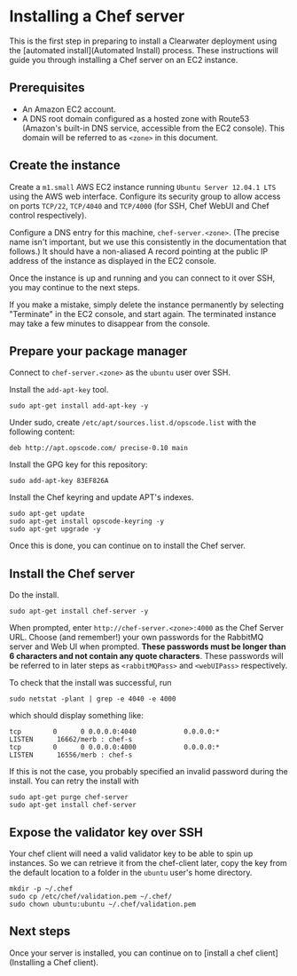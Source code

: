 # Installing a Chef server

This is the first step in preparing to install a Clearwater deployment using the [automated install](Automated Install) process.  These instructions will guide you through installing a Chef server on an EC2 instance.

## Prerequisites

* An Amazon EC2 account.
* A DNS root domain configured as a hosted zone with Route53 (Amazon's built-in DNS service, accessible from the EC2 console). This domain will be referred to as `<zone>` in this document.

## Create the instance

Create a `m1.small` AWS EC2 instance running `Ubuntu Server 12.04.1 LTS` using the AWS web interface.  Configure its security group to allow access on ports `TCP/22`, `TCP/4040` and `TCP/4000` (for SSH, Chef WebUI and Chef control respectively).

Configure a DNS entry for this machine, `chef-server.<zone>`. (The precise name isn't important, but we use this consistently in the documentation that follows.) It should have a non-aliased A record pointing at the public IP address of the instance as displayed in the EC2 console.

Once the instance is up and running and you can connect to it over SSH, you may continue to the next steps.

If you make a mistake, simply delete the instance permanently by selecting "Terminate" in the EC2 console, and start again. The terminated instance may take a few minutes to disappear from the console.

## Prepare your package manager

Connect to `chef-server.<zone>` as the `ubuntu` user over SSH.

Install the `add-apt-key` tool.

    sudo apt-get install add-apt-key -y

Under sudo, create `/etc/apt/sources.list.d/opscode.list` with the following content:

    deb http://apt.opscode.com/ precise-0.10 main

Install the GPG key for this repository:

    sudo add-apt-key 83EF826A

Install the Chef keyring and update APT's indexes.

    sudo apt-get update
    sudo apt-get install opscode-keyring -y
    sudo apt-get upgrade -y

Once this is done, you can continue on to install the Chef server.

## Install the Chef server

Do the install.

    sudo apt-get install chef-server -y

When prompted, enter `http://chef-server.<zone>:4000` as the Chef Server URL.  Choose (and remember!) your own passwords for the RabbitMQ server and Web UI when prompted.  **These passwords must be longer than 6 characters and not contain any quote characters**.  These passwords will be referred to in later steps as `<rabbitMQPass>` and `<webUIPass>` respectively.

To check that the install was successful, run

    sudo netstat -plant | grep -e 4040 -e 4000

which should display something like:

    tcp        0      0 0.0.0.0:4040            0.0.0.0:*               LISTEN      16662/merb : chef-s
    tcp        0      0 0.0.0.0:4000            0.0.0.0:*               LISTEN      16556/merb : chef-s

If this is not the case, you probably specified an invalid password during the install.  You can retry the install with

    sudo apt-get purge chef-server
    sudo apt-get install chef-server

## Expose the validator key over SSH

Your chef client will need a valid validator key to be able to spin up instances.  So we can retrieve it from the chef-client later, copy the key from the default location to a folder in the `ubuntu` user's home directory.

    mkdir -p ~/.chef
    sudo cp /etc/chef/validation.pem ~/.chef/
    sudo chown ubuntu:ubuntu ~/.chef/validation.pem

## Next steps

Once your server is installed, you can continue on to [install a chef client](Installing a Chef client).
